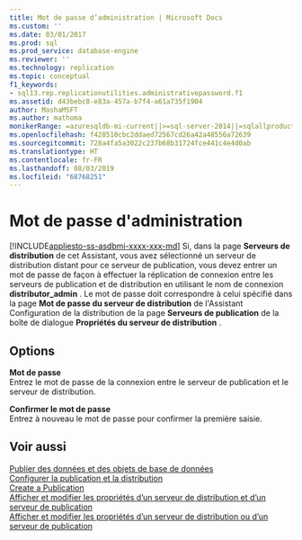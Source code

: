 ```yaml
---
title: Mot de passe d’administration | Microsoft Docs
ms.custom: ''
ms.date: 03/01/2017
ms.prod: sql
ms.prod_service: database-engine
ms.reviewer: ''
ms.technology: replication
ms.topic: conceptual
f1_keywords:
- sql13.rep.replicationutilities.administrativepassword.f1
ms.assetid: d43bebc8-e83a-457a-b7f4-a61a735f1904
author: MashaMSFT
ms.author: mathoma
monikerRange: =azuresqldb-mi-current||>=sql-server-2014||=sqlallproducts-allversions
ms.openlocfilehash: f428510cbc2ddaed72567cd26a42a48556a72639
ms.sourcegitcommit: 728a4fa5a3022c237b68b31724fce441c4e4d0ab
ms.translationtype: HT
ms.contentlocale: fr-FR
ms.lasthandoff: 08/03/2019
ms.locfileid: "68768251"
---
```

# <a name="administrative-password"></a>Mot de passe d'administration
[!INCLUDE[appliesto-ss-asdbmi-xxxx-xxx-md](../../includes/appliesto-ss-asdbmi-xxxx-xxx-md.md)]
  Si, dans la page **Serveurs de distribution** de cet Assistant, vous avez sélectionné un serveur de distribution distant pour ce serveur de publication, vous devez entrer un mot de passe de façon à effectuer la réplication de connexion entre les serveurs de publication et de distribution en utilisant le nom de connexion **distributor_admin** . Le mot de passe doit correspondre à celui spécifié dans la page **Mot de passe du serveur de distribution** de l'Assistant Configuration de la distribution de la page **Serveurs de publication** de la boîte de dialogue **Propriétés du serveur de distribution** .  
  
## <a name="options"></a>Options  
 **Mot de passe**  
 Entrez le mot de passe de la connexion entre le serveur de publication et le serveur de distribution.  
  
 **Confirmer le mot de passe**  
 Entrez à nouveau le mot de passe pour confirmer la première saisie.  
  
## <a name="see-also"></a>Voir aussi  
 [Publier des données et des objets de base de données](../../relational-databases/replication/publish/publish-data-and-database-objects.md)   
 [Configurer la publication et la distribution](../../relational-databases/replication/configure-publishing-and-distribution.md)   
 [Create a Publication](../../relational-databases/replication/publish/create-a-publication.md)   
 [Afficher et modifier les propriétés d’un serveur de distribution et d’un serveur de publication](../../relational-databases/replication/view-and-modify-distributor-and-publisher-properties.md)   
 [Afficher et modifier les propriétés d’un serveur de distribution ou d’un serveur de publication](../../relational-databases/replication/view-and-modify-distributor-and-publisher-properties.md)  
  
  
